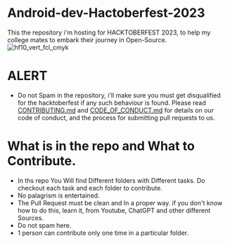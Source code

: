 # Android-dev-Hactoberfest-2023

This the repository i'm hosting for HACKTOBERFEST 2023, to help my college mates to embark their journey in Open-Source.
![hf10_vert_fcl_cmyk](https://github.com/ankitmrmishra/hacktoberfest2023/assets/68045075/2af8577c-eadc-42ae-8845-a9e98323f322)

# ALERT
- Do not Spam in the repository, i'll make sure you must get disqualified for the hacktoberfest if any such behaviour is found. Please read [CONTRIBUTING.md](/contributingGuide.md) and [CODE_OF_CONDUCT.md](/CODE_OF_CONDUCT.md) for details on our code of conduct, and the process for submitting pull requests to us.

# What is in the repo and What to Contribute.
  - In ths repo You Will find Different folders with Different tasks. Do checkout each task and each folder to contribute.
  - No palagrism is entertained.
  - The Pull Request must be clean and In a proper way. if you don't know how to do this, learn it, from Youtube, ChatGPT and other different Sources.
  - Do not spam here.
  - 1 person can contribute only one time in  a particular folder.
    
